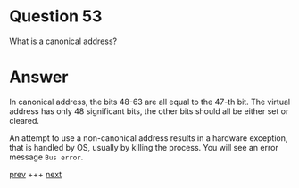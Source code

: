 
# Question 53


What is a canonical address?


# Answer




In canonical address, the bits 48-63 are all equal to the 47-th bit. The
virtual address has only 48 significant bits, the other bits should all be
either set or cleared.

An attempt to use a non-canonical address results in a hardware exception, that
is handled by OS, usually by killing the process. You will see an error message
`Bus error`.


[prev](052.md) +++ [next](054.md)
